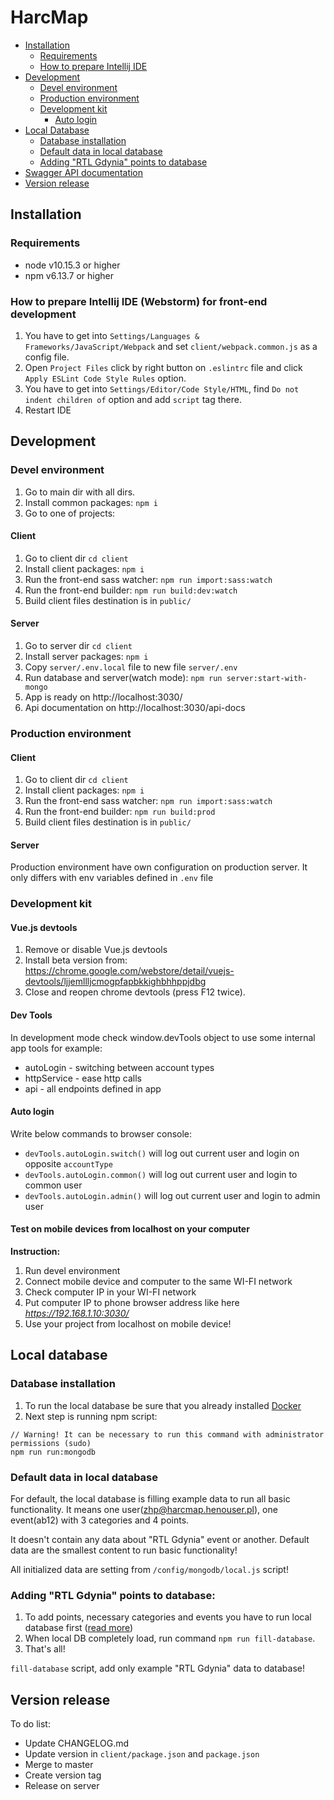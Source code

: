 # HarcMap

- [Installation](#installation)
   - [Requirements](#requirements)
   - [How to prepare Intellij IDE](#how-to-prepare-intellij-ide-webstorm--phpstorm-for-front-end-development)
- [Development](#development)
   - [Devel environment](#devel-environment)
   - [Production environment](#production-environment)
   - [Development kit](#development-kit)
      - [Auto login](#auto-login)
- [Local Database](#local-database)
   - [Database installation](#database-installation)
   - [Default data in local database](#default-data-in-local-database)
   - [Adding "RTL Gdynia" points to database](#adding-rtl-gdynia-points-to-database)
- [Swagger API documentation](#swagger-documentation)
- [Version release](#version-release)



## Installation

### Requirements
- node v10.15.3 or higher
- npm v6.13.7 or higher

### How to prepare Intellij IDE (Webstorm) for front-end development
1. You have to get into `Settings/Languages & Frameworks/JavaScript/Webpack` and set `client/webpack.common.js` as a config file.
2. Open `Project Files` click by right button on `.eslintrc` file and click `Apply ESLint Code Style Rules` option.
3. You have to get into `Settings/Editor/Code Style/HTML`, find `Do not indent children of` option and add `script` tag there.
4. Restart IDE



## Development

### Devel environment
1. Go to main dir with all dirs.
2. Install common packages: `npm i`
3. Go to one of projects:

#### Client
1. Go to client dir `cd client`
2. Install client packages: `npm i`
3. Run the front-end sass watcher: `npm run import:sass:watch`
4. Run the front-end builder: `npm run build:dev:watch`
5. Build client files destination is in `public/`
   
#### Server
1. Go to server dir `cd client`
2. Install server packages: `npm i`
3. Copy `server/.env.local` file to new file `server/.env`   
4. Run database and server(watch mode): `npm run server:start-with-mongo`
5. App is ready on http://localhost:3030/
6. Api documentation on http://localhost:3030/api-docs

### Production environment

#### Client
1. Go to client dir `cd client`
2. Install client packages: `npm i`
3. Run the front-end sass watcher: `npm run import:sass:watch`
4. Run the front-end builder: `npm run build:prod`
5. Build client files destination is in `public/`

#### Server
Production environment have own configuration on production server.
It only differs with env variables defined in `.env` file

### Development kit

#### Vue.js devtools
1. Remove or disable Vue.js devtools
2. Install beta version from: https://chrome.google.com/webstore/detail/vuejs-devtools/ljjemllljcmogpfapbkkighbhhppjdbg
3. Close and reopen chrome devtools (press F12 twice).

#### Dev Tools
In development mode check window.devTools object to use some internal app tools for example:
- autoLogin - switching between account types
- httpService - ease http calls
- api - all endpoints defined in app

#### Auto login
Write below commands to browser console:
- `devTools.autoLogin.switch()` will log out current user and login on opposite `accountType`
- `devTools.autoLogin.common()` will log out current user and login to common user
- `devTools.autoLogin.admin()` will log out current user and login to admin user

#### Test on mobile devices from localhost on your computer
**Instruction:**
1. Run devel environment
2. Connect mobile device and computer to the same WI-FI network
3. Check computer IP in your WI-FI network
4. Put computer IP to phone browser address like here _https://192.168.1.10:3030/_
5. Use your project from localhost on mobile device!

## Local database

### Database installation
1. To run the local database be sure that you already installed [Docker](https://www.docker.com/products/docker-desktop)
2. Next step is running npm script: 
```
// Warning! It can be necessary to run this command with administrator permissions (sudo)
npm run run:mongodb
``` 

### Default data in local database
For default, the local database is filling example data to run all basic functionality.
It means one user(zhp@harcmap.henouser.pl), one event(ab12) with 3 categories and 4 points.


It doesn't contain any data about "RTL Gdynia" event or another. 
Default data are the smallest content to run basic functionality!

All initialized data are setting from `/config/mongodb/local.js` script!

### Adding "RTL Gdynia" points to database:
1. To add points, necessary categories and events you have to run local database first ([read more](#local-database))
2. When local DB completely load, run command `npm run fill-database`.
3. That's all!

`fill-database` script, add only example "RTL Gdynia" data to database!


## Version release
To do list:
- Update CHANGELOG.md
- Update version in `client/package.json` and `package.json`
- Merge to master
- Create version tag
- Release on server

